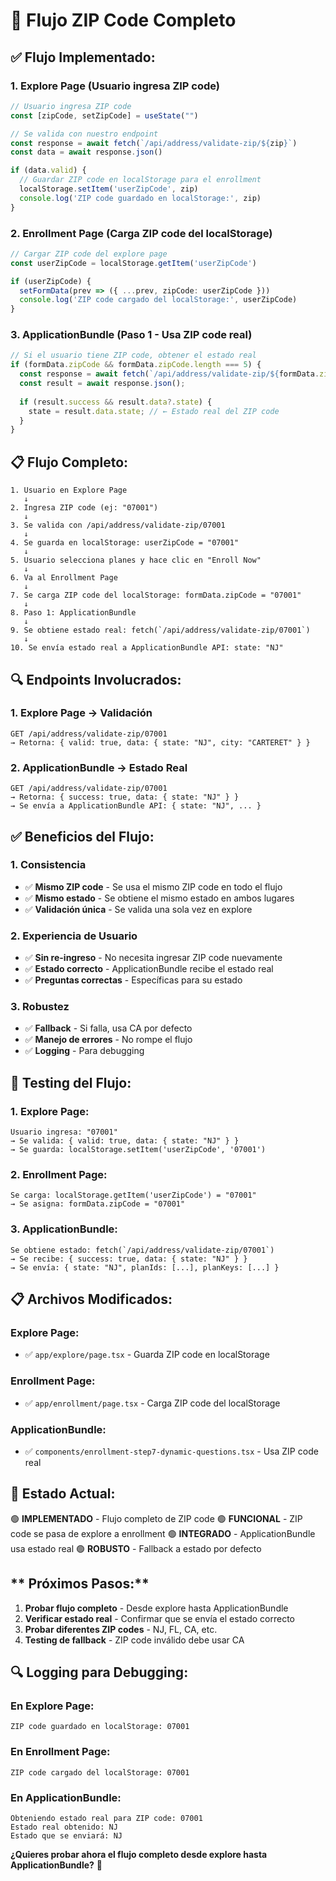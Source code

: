 # 🎯 **Flujo ZIP Code Completo**

## **✅ Flujo Implementado:**

### **1. Explore Page (Usuario ingresa ZIP code)**
```typescript
// Usuario ingresa ZIP code
const [zipCode, setZipCode] = useState("")

// Se valida con nuestro endpoint
const response = await fetch(`/api/address/validate-zip/${zip}`)
const data = await response.json()

if (data.valid) {
  // Guardar ZIP code en localStorage para el enrollment
  localStorage.setItem('userZipCode', zip)
  console.log('ZIP code guardado en localStorage:', zip)
}
```

### **2. Enrollment Page (Carga ZIP code del localStorage)**
```typescript
// Cargar ZIP code del explore page
const userZipCode = localStorage.getItem('userZipCode')

if (userZipCode) {
  setFormData(prev => ({ ...prev, zipCode: userZipCode }))
  console.log('ZIP code cargado del localStorage:', userZipCode)
}
```

### **3. ApplicationBundle (Paso 1 - Usa ZIP code real)**
```typescript
// Si el usuario tiene ZIP code, obtener el estado real
if (formData.zipCode && formData.zipCode.length === 5) {
  const response = await fetch(`/api/address/validate-zip/${formData.zipCode}`);
  const result = await response.json();
  
  if (result.success && result.data?.state) {
    state = result.data.state; // ← Estado real del ZIP code
  }
}
```

## **📋 Flujo Completo:**

```
1. Usuario en Explore Page
   ↓
2. Ingresa ZIP code (ej: "07001")
   ↓
3. Se valida con /api/address/validate-zip/07001
   ↓
4. Se guarda en localStorage: userZipCode = "07001"
   ↓
5. Usuario selecciona planes y hace clic en "Enroll Now"
   ↓
6. Va al Enrollment Page
   ↓
7. Se carga ZIP code del localStorage: formData.zipCode = "07001"
   ↓
8. Paso 1: ApplicationBundle
   ↓
9. Se obtiene estado real: fetch(`/api/address/validate-zip/07001`)
   ↓
10. Se envía estado real a ApplicationBundle API: state: "NJ"
```

## **🔍 Endpoints Involucrados:**

### **1. Explore Page → Validación**
```
GET /api/address/validate-zip/07001
→ Retorna: { valid: true, data: { state: "NJ", city: "CARTERET" } }
```

### **2. ApplicationBundle → Estado Real**
```
GET /api/address/validate-zip/07001
→ Retorna: { success: true, data: { state: "NJ" } }
→ Se envía a ApplicationBundle API: { state: "NJ", ... }
```

## **✅ Beneficios del Flujo:**

### **1. Consistencia**
- ✅ **Mismo ZIP code** - Se usa el mismo ZIP code en todo el flujo
- ✅ **Mismo estado** - Se obtiene el mismo estado en ambos lugares
- ✅ **Validación única** - Se valida una sola vez en explore

### **2. Experiencia de Usuario**
- ✅ **Sin re-ingreso** - No necesita ingresar ZIP code nuevamente
- ✅ **Estado correcto** - ApplicationBundle recibe el estado real
- ✅ **Preguntas correctas** - Específicas para su estado

### **3. Robustez**
- ✅ **Fallback** - Si falla, usa CA por defecto
- ✅ **Manejo de errores** - No rompe el flujo
- ✅ **Logging** - Para debugging

## **🧪 Testing del Flujo:**

### **1. Explore Page:**
```
Usuario ingresa: "07001"
→ Se valida: { valid: true, data: { state: "NJ" } }
→ Se guarda: localStorage.setItem('userZipCode', '07001')
```

### **2. Enrollment Page:**
```
Se carga: localStorage.getItem('userZipCode') = "07001"
→ Se asigna: formData.zipCode = "07001"
```

### **3. ApplicationBundle:**
```
Se obtiene estado: fetch(`/api/address/validate-zip/07001`)
→ Se recibe: { success: true, data: { state: "NJ" } }
→ Se envía: { state: "NJ", planIds: [...], planKeys: [...] }
```

## **📋 Archivos Modificados:**

### **Explore Page:**
- ✅ `app/explore/page.tsx` - Guarda ZIP code en localStorage

### **Enrollment Page:**
- ✅ `app/enrollment/page.tsx` - Carga ZIP code del localStorage

### **ApplicationBundle:**
- ✅ `components/enrollment-step7-dynamic-questions.tsx` - Usa ZIP code real

## **🎯 Estado Actual:**

🟢 **IMPLEMENTADO** - Flujo completo de ZIP code
🟢 **FUNCIONAL** - ZIP code se pasa de explore a enrollment
🟢 **INTEGRADO** - ApplicationBundle usa estado real
🟢 **ROBUSTO** - Fallback a estado por defecto

## ** Próximos Pasos:**

1. **Probar flujo completo** - Desde explore hasta ApplicationBundle
2. **Verificar estado real** - Confirmar que se envía el estado correcto
3. **Probar diferentes ZIP codes** - NJ, FL, CA, etc.
4. **Testing de fallback** - ZIP code inválido debe usar CA

## **🔍 Logging para Debugging:**

### **En Explore Page:**
```
ZIP code guardado en localStorage: 07001
```

### **En Enrollment Page:**
```
ZIP code cargado del localStorage: 07001
```

### **En ApplicationBundle:**
```
Obteniendo estado real para ZIP code: 07001
Estado real obtenido: NJ
Estado que se enviará: NJ
```

**¿Quieres probar ahora el flujo completo desde explore hasta ApplicationBundle?** 🎯

